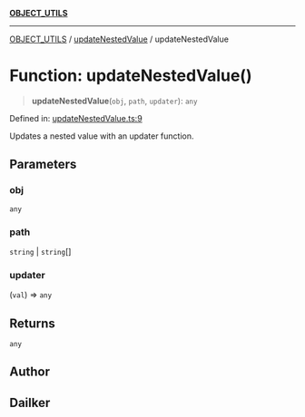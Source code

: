 [**OBJECT_UTILS**](../../README.md)

***

[OBJECT_UTILS](../../README.md) / [updateNestedValue](../README.md) / updateNestedValue

# Function: updateNestedValue()

> **updateNestedValue**(`obj`, `path`, `updater`): `any`

Defined in: [updateNestedValue.ts:9](https://github.com/dailker/everyutil/blob/db1e809d4c097dd2ba5f952e07c115f09a518c6c/src/object/updateNestedValue.ts#L9)

Updates a nested value with an updater function.

## Parameters

### obj

`any`

### path

`string` | `string`[]

### updater

(`val`) => `any`

## Returns

`any`

## Author

## Dailker
